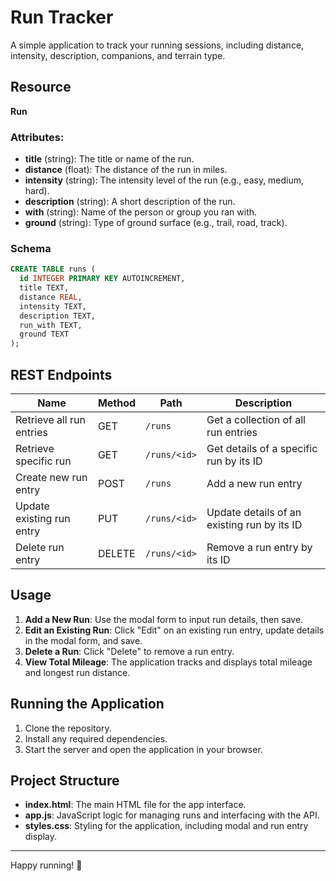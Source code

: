 # Run Tracker

A simple application to track your running sessions, including distance, intensity, description, companions, and terrain type.

## Resource

**Run**

### Attributes:

- **title** (string): The title or name of the run.
- **distance** (float): The distance of the run in miles.
- **intensity** (string): The intensity level of the run (e.g., easy, medium, hard).
- **description** (string): A short description of the run.
- **with** (string): Name of the person or group you ran with.
- **ground** (string): Type of ground surface (e.g., trail, road, track).

### Schema

```sql
CREATE TABLE runs (
  id INTEGER PRIMARY KEY AUTOINCREMENT,
  title TEXT,
  distance REAL,
  intensity TEXT,
  description TEXT,
  run_with TEXT,
  ground TEXT
);
```

## REST Endpoints

| Name                      | Method | Path         | Description                                 |
| ------------------------- | ------ | ------------ | ------------------------------------------- |
| Retrieve all run entries  | GET    | `/runs`      | Get a collection of all run entries         |
| Retrieve specific run     | GET    | `/runs/<id>` | Get details of a specific run by its ID     |
| Create new run entry      | POST   | `/runs`      | Add a new run entry                         |
| Update existing run entry | PUT    | `/runs/<id>` | Update details of an existing run by its ID |
| Delete run entry          | DELETE | `/runs/<id>` | Remove a run entry by its ID                |

## Usage

1. **Add a New Run**: Use the modal form to input run details, then save.
2. **Edit an Existing Run**: Click "Edit" on an existing run entry, update details in the modal form, and save.
3. **Delete a Run**: Click "Delete" to remove a run entry.
4. **View Total Mileage**: The application tracks and displays total mileage and longest run distance.

## Running the Application

1. Clone the repository.
2. Install any required dependencies.
3. Start the server and open the application in your browser.

## Project Structure

- **index.html**: The main HTML file for the app interface.
- **app.js**: JavaScript logic for managing runs and interfacing with the API.
- **styles.css**: Styling for the application, including modal and run entry display.

---

Happy running! 🏃

